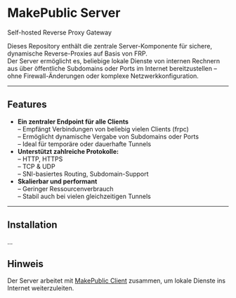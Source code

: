 # MakePublic Server
Self-hosted Reverse Proxy Gateway

Dieses Repository enthält die zentrale Server-Komponente für sichere, dynamische Reverse-Proxies auf Basis von FRP.  
Der Server ermöglicht es, beliebige lokale Dienste von internen Rechnern aus über öffentliche Subdomains oder Ports im Internet bereitzustellen – ohne Firewall-Änderungen oder komplexe Netzwerkkonfiguration.

---

## Features

- **Ein zentraler Endpoint für alle Clients**  
  – Empfängt Verbindungen von beliebig vielen Clients (frpc)  
  – Ermöglicht dynamische Vergabe von Subdomains oder Ports  
  – Ideal für temporäre oder dauerhafte Tunnels
- **Unterstützt zahlreiche Protokolle:**  
  – HTTP, HTTPS  
  – TCP & UDP  
  – SNI-basiertes Routing, Subdomain-Support 
- **Skalierbar und performant**  
  – Geringer Ressourcenverbrauch  
  – Stabil auch bei vielen gleichzeitigen Tunnels

---

## Installation

...

## Hinweis
Der Server arbeitet mit [MakePublic Client](https://github.com/applab-de/makepublic-client/tree/main) zusammen, um lokale Dienste ins Internet weiterzuleiten.

